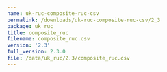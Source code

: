 ```yaml
---
name: uk-ruc-composite-ruc-csv
permalink: /downloads/uk-ruc-composite-ruc-csv/2_3
package: uk_ruc
title: composite_ruc
filename: composite_ruc.csv
version: '2.3'
full_version: 2.3.0
file: /data/uk_ruc/2.3/composite_ruc.csv
---
```

